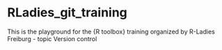 # RLadies_git_training

This is the playground for the {R toolbox} training organized by R-Ladies Freiburg - topic Version control
